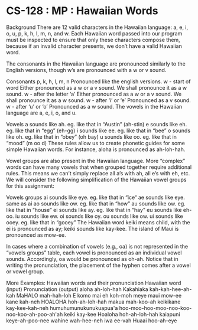 # CS-128 : MP : Hawaiian Words
Background
There are 12 valid characters in the Hawaiian language: a, e, i, o, u, p, k, h, l, m, n, and w. Each Hawaiian word passed into our program must be inspected to ensure that only these characters compose them, because if an invalid character presents, we don’t have a valid Hawaiian word.

The consonants in the Hawaiian language are pronounced similarly to the English versions, though w’s are pronounced with a w or v sound.

Consonants
p, k, h, l, m, n	Pronounced like the english versions.
w - start of word	Either pronounced as a w or a v sound. We shall pronounce it as a w sound.
w - after the letter ‘a’	Either pronounced as a w or a v sound. We shall pronounce it as a w sound.
w - after ‘i’ or ‘e’	Pronounced as a v sound.
w - after ‘u’ or ‘o’	Pronounced as a w sound.
The vowels in the Hawaiian language are a, e, i, o, and u.

Vowels
a	sounds like ah. eg. like that in “Austin” (ah-stin)
e	sounds like eh. eg. like that in “egg” (eh-gg)
i	sounds like ee. eg. like that in “bee”
o	sounds like oh. eg. like that in “obey” (oh bay)
u	sounds like oo. eg. like that in “mood” (m oo d)
These rules allow us to create phonetic guides for some simple Hawaiian words. For instance, aloha is pronounced as ah-loh-hah.

Vowel groups are also present in the Hawaiian language. More “complex” words can have many vowels that when grouped together require additional rules. This means we can’t simply replace all a’s with ah, all e’s with eh, etc. We will consider the following simplification of the Hawaiian vowel groups for this assignment:

Vowels groups
ai	sounds like eye. eg. like that in “ice“
ae	sounds like eye. same as ai
ao	sounds like ow. eg. like that in “how”
au	sounds like ow. eg. like that in “house”
ei	sounds like ay. eg. like that in “hay”
eu	sounds like eh-oo.
iu	sounds like ew.
oi	sounds like oy.
ou	sounds like ow.
ui	sounds like ooey. eg. like that in “gooey”
The Hawaiian word keiki means child, with the ei is pronounced as ay; keiki sounds like kay-kee. The island of Maui is pronounced as mow-ee.

In cases where a combination of vowels (e.g., oa) is not represented in the “vowels groups” table, each vowel is pronounced as an individual vowel sounds. Accordingly, oa would be pronounced as oh-ah. Notice that in writing the pronunciation, the placement of the hyphen comes after a vowel or vowel group.

More Examples: Hawaiian words and their pronunciation
Hawaiian word (input)	Pronunciation (output)
aloha	ah-loh-hah
Kakahiaka	kah-kah-hee-ah-kah
MaHALO	mah-hah-loh
E komo mai	eh koh-moh meye
maui	mow-ee
kane	kah-neh
HOALOHA	hoh-ah-loh-hah
makua	mah-koo-ah
keikikane	kay-kee-kah-neh
humuhumunukunukuapua'a	hoo-moo-hoo-moo-noo-koo-noo-koo-ah-poo-ah'ah
keiki	kay-kee
Hoaloha	hoh-ah-loh-hah
kaiapuni	keye-ah-poo-nee
wahine	wah-hee-neh
iwa	ee-vah
Huaai	hoo-ah-eye
